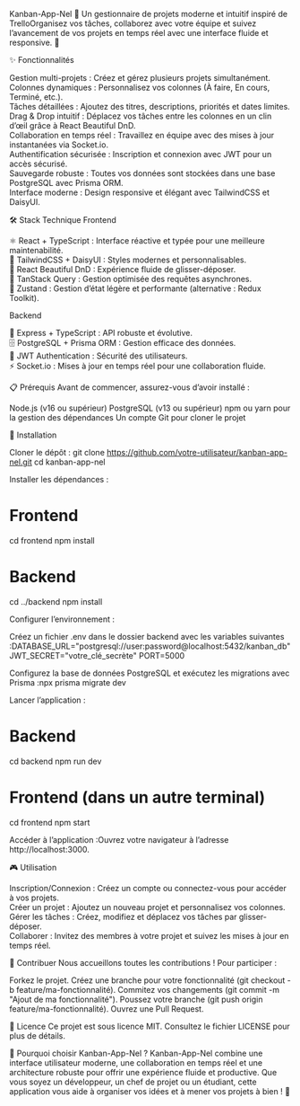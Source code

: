 Kanban-App-Nel 🧭
Un gestionnaire de projets moderne et intuitif inspiré de TrelloOrganisez vos tâches, collaborez avec votre équipe et suivez l’avancement de vos projets en temps réel avec une interface fluide et responsive. 🚀

✨ Fonctionnalités

Gestion multi-projets : Créez et gérez plusieurs projets simultanément.  
Colonnes dynamiques : Personnalisez vos colonnes (À faire, En cours, Terminé, etc.).  
Tâches détaillées : Ajoutez des titres, descriptions, priorités et dates limites.  
Drag & Drop intuitif : Déplacez vos tâches entre les colonnes en un clin d’œil grâce à React Beautiful DnD.  
Collaboration en temps réel : Travaillez en équipe avec des mises à jour instantanées via Socket.io.  
Authentification sécurisée : Inscription et connexion avec JWT pour un accès sécurisé.  
Sauvegarde robuste : Toutes vos données sont stockées dans une base PostgreSQL avec Prisma ORM.  
Interface moderne : Design responsive et élégant avec TailwindCSS et DaisyUI.


🛠️ Stack Technique
Frontend

⚛️ React + TypeScript : Interface réactive et typée pour une meilleure maintenabilité.  
🎨 TailwindCSS + DaisyUI : Styles modernes et personnalisables.  
🧩 React Beautiful DnD : Expérience fluide de glisser-déposer.  
🔁 TanStack Query : Gestion optimisée des requêtes asynchrones.  
🧠 Zustand : Gestion d’état légère et performante (alternative : Redux Toolkit).

Backend

🧰 Express + TypeScript : API robuste et évolutive.  
🗄️ PostgreSQL + Prisma ORM : Gestion efficace des données.  
🔐 JWT Authentication : Sécurité des utilisateurs.  
⚡ Socket.io : Mises à jour en temps réel pour une collaboration fluide.


📋 Prérequis
Avant de commencer, assurez-vous d’avoir installé :

Node.js (v16 ou supérieur)
PostgreSQL (v13 ou supérieur)
npm ou yarn pour la gestion des dépendances
Un compte Git pour cloner le projet


🚀 Installation

Cloner le dépôt :
git clone https://github.com/votre-utilisateur/kanban-app-nel.git
cd kanban-app-nel


Installer les dépendances :
# Frontend
cd frontend
npm install
# Backend
cd ../backend
npm install


Configurer l’environnement :

Créez un fichier .env dans le dossier backend avec les variables suivantes :DATABASE_URL="postgresql://user:password@localhost:5432/kanban_db"
JWT_SECRET="votre_clé_secrète"
PORT=5000


Configurez la base de données PostgreSQL et exécutez les migrations avec Prisma :npx prisma migrate dev




Lancer l’application :
# Backend
cd backend
npm run dev
# Frontend (dans un autre terminal)
cd frontend
npm start


Accéder à l’application :Ouvrez votre navigateur à l’adresse http://localhost:3000.



🎮 Utilisation

Inscription/Connexion : Créez un compte ou connectez-vous pour accéder à vos projets.  
Créer un projet : Ajoutez un nouveau projet et personnalisez vos colonnes.  
Gérer les tâches : Créez, modifiez et déplacez vos tâches par glisser-déposer.  
Collaborer : Invitez des membres à votre projet et suivez les mises à jour en temps réel.


🤝 Contribuer
Nous accueillons toutes les contributions ! Pour participer :

Forkez le projet.
Créez une branche pour votre fonctionnalité (git checkout -b feature/ma-fonctionnalité).
Commitez vos changements (git commit -m "Ajout de ma fonctionnalité").
Poussez votre branche (git push origin feature/ma-fonctionnalité).
Ouvrez une Pull Request.


📜 Licence
Ce projet est sous licence MIT. Consultez le fichier LICENSE pour plus de détails.

🌟 Pourquoi choisir Kanban-App-Nel ?
Kanban-App-Nel combine une interface utilisateur moderne, une collaboration en temps réel et une architecture robuste pour offrir une expérience fluide et productive. Que vous soyez un développeur, un chef de projet ou un étudiant, cette application vous aide à organiser vos idées et à mener vos projets à bien ! 🎉